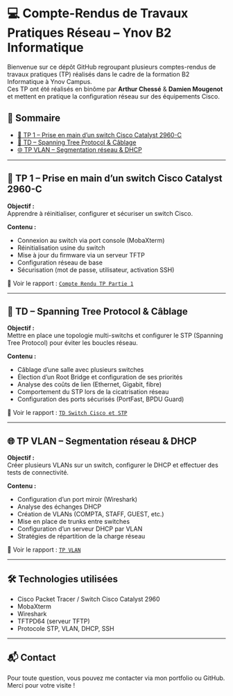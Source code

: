 # 💻 Compte-Rendus de Travaux Pratiques Réseau – Ynov B2 Informatique

Bienvenue sur ce dépôt GitHub regroupant plusieurs comptes-rendus de travaux pratiques (TP) réalisés dans le cadre de la formation B2 Informatique à Ynov Campus.  
Ces TP ont été réalisés en binôme par **Arthur Chessé** & **Damien Mougenot** et mettent en pratique la configuration réseau sur des équipements Cisco.

## 📂 Sommaire

- [🧠 TP 1 – Prise en main d’un switch Cisco Catalyst 2960-C](#-tp-1--prise-en-main-dun-switch-cisco-catalyst-2960-c)
- [🔁 TD – Spanning Tree Protocol & Câblage](#-td--spanning-tree-protocol--câblage)
- [🌐 TP VLAN – Segmentation réseau & DHCP](#-tp-vlan--segmentation-réseau--dhcp)

---

## 🧠 TP 1 – Prise en main d’un switch Cisco Catalyst 2960-C

**Objectif :**  
Apprendre à réinitialiser, configurer et sécuriser un switch Cisco.

**Contenu :**

- Connexion au switch via port console (MobaXterm)
- Réinitialisation usine du switch
- Mise à jour du firmware via un serveur TFTP
- Configuration réseau de base
- Sécurisation (mot de passe, utilisateur, activation SSH)

📄 Voir le rapport : [`Compte Rendu TP Partie 1`](./Compte%20Rendu%20TP%20Partie%201%20Groupe%203%20(2).pdf)

---

## 🔁 TD – Spanning Tree Protocol & Câblage

**Objectif :**  
Mettre en place une topologie multi-switchs et configurer le STP (Spanning Tree Protocol) pour éviter les boucles réseau.

**Contenu :**

- Câblage d’une salle avec plusieurs switches
- Élection d’un Root Bridge et configuration de ses priorités
- Analyse des coûts de lien (Ethernet, Gigabit, fibre)
- Comportement du STP lors de la cicatrisation réseau
- Configuration des ports sécurisés (PortFast, BPDU Guard)

📄 Voir le rapport : [`TD Switch Cisco et STP`](./TD%20Switch%20Cisco%20et%20STP.pdf)

---

## 🌐 TP VLAN – Segmentation réseau & DHCP

**Objectif :**  
Créer plusieurs VLANs sur un switch, configurer le DHCP et effectuer des tests de connectivité.

**Contenu :**

- Configuration d’un port miroir (Wireshark)
- Analyse des échanges DHCP
- Création de VLANs (COMPTA, STAFF, GUEST, etc.)
- Mise en place de trunks entre switches
- Configuration d’un serveur DHCP par VLAN
- Stratégies de répartition de la charge réseau

📄 Voir le rapport : [`TP VLAN`](./TP%20VLAN.pdf)

---

## 🛠️ Technologies utilisées

- Cisco Packet Tracer / Switch Cisco Catalyst 2960
- MobaXterm
- Wireshark
- TFTPD64 (serveur TFTP)
- Protocole STP, VLAN, DHCP, SSH

---

## 📬 Contact

Pour toute question, vous pouvez me contacter via mon portfolio ou GitHub.  
Merci pour votre visite !

